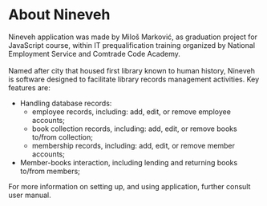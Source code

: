 # About Nineveh

Nineveh application was made by Miloš Marković, as graduation project for JavaScript course, within IT prequalification training organized by National Employment Service and Comtrade Code Academy. \
\
Named after city that housed first library known to human history, Nineveh is software designed to facilitate library records management activities. Key features are:
* Handling database records:
    * employee records, including: add, edit, or remove employee accounts;
    * book collection records, including: add, edit, or remove books to/from collection;
    * membership records, including: add, edit, or remove member accounts;
* Member-books interaction, including lending and returning books to/from members;

For more information on setting up, and using application, further consult user manual.
